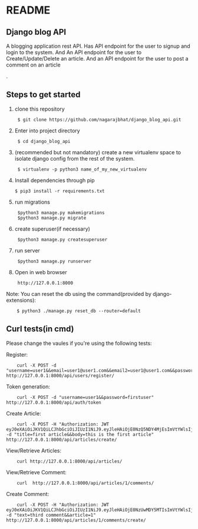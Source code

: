 
README
======

Django blog API
----------------
A blogging application rest API.
Has API endpoint for the user to signup and login to the system.
And An API endpoint for the user to Create/Update/Delete an article.
And an API endpoint for the user to post a comment on an article

.

Steps to get started
--------------------

1. clone this repository

		$ git clone https://github.com/nagarajbhat/django_blog_api.git

2. Enter into project directory

		$ cd django_blog_api

3. (recommended but not mandatory) create a new virtualenv space to isolate django config from the rest of the system.

    	$ virtualenv -p python3 name_of_my_new_virtualenv
    	

4.  Install dependencies through pip

    	$ pip3 install -r requirements.txt

5. run migrations

		$python3 manage.py makemigrations
		$python3 manage.py migrate

6. create superuser(if necessary)

		$python3 manage.py createsuperuser

7. run server

		$python3 manage.py runserver

8. Open in web browser

		http://127.0.0.1:8000


Note:
You can reset the db using the command(provided by django-extensions):

		$ python3 ./manage.py reset_db --router=default


Curl tests(in cmd)
------------------

Please change the vaules if you're using the following tests:

Register:

		curl -X POST -d "username=user1&&email=user1@user1.com&&email2=user1@user1.com&&password=firstuser" http://127.0.0.1:8000/api/users/register/

Token generation:

		curl -X POST -d "username=user1&&password=firstuser" http://127.0.0.1:8000/api/auth/token

Create Article:

		curl -X POST -H "Authorization: JWT eyJ0eXAiOiJKV1QiLCJhbGciOiJIUzI1NiJ9.eyJleHAiOjE0NzQ5NDY4MjEsImVtYWlsIjoidXNlcjFAdXNlcjEuY29tIiwidXNlcl9pZCI6MiwidXNlcm5hbWUiOiJ1c2VyMSJ9.KFkWuxtizF5aPKxi87lHt7imAU_21Sigsd4KqPQPLYs" -d "title=first article&&body=this is the first article" http://127.0.0.1:8000/api/articles/create/

View/Retrieve Articles:

		curl http://127.0.0.1:8000/api/articles/

View/Retrieve Comment:

		curl  http://127.0.0.1:8000/api/articles/1/comments/

Create Comment:

		curl -X POST -H "Authorization: JWT eyJ0eXAiOiJKV1QiLCJhbGciOiJIUzI1NiJ9.eyJleHAiOjE0NzUwMDY5MTIsImVtYWlsIjoidXNlcjFAdXNlcjEuY29tIiwidXNlcl9pZCI6MSwidXNlcm5hbWUiOiJ1c2VyMSJ9.gz0wTgqc18K0hMSZW1aYDbH_y3gHj9zk7r3mCpZ8Y5g" -d "text=third comment&&article=1" http://127.0.0.1:8000/api/articles/1/comments/create/


